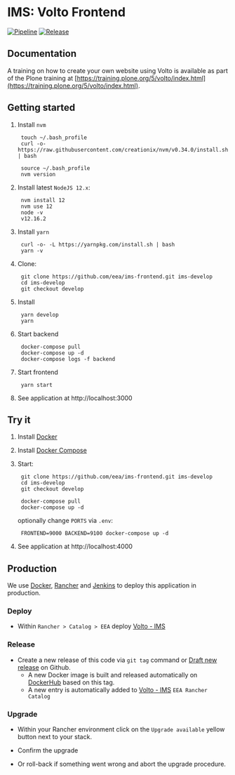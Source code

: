 # IMS: Volto Frontend

[![Pipeline](https://ci.eionet.europa.eu/buildStatus/icon?job=volto%2Fims-frontend%2Fmaster&subject=pipeline)](https://ci.eionet.europa.eu/view/Github/job/volto/job/ims-frontend/job/master/display/redirect)
[![Release](https://img.shields.io/github/v/release/eea/ims-frontend?sort=semver)](https://github.com/eea/ims-frontend/releases)

## Documentation

A training on how to create your own website using Volto is available as part of the Plone training at [https://training.plone.org/5/volto/index.html](https://training.plone.org/5/volto/index.html).


## Getting started

1. Install `nvm`

        touch ~/.bash_profile
        curl -o- https://raw.githubusercontent.com/creationix/nvm/v0.34.0/install.sh | bash

        source ~/.bash_profile
        nvm version

1. Install latest `NodeJS 12.x`:

        nvm install 12
        nvm use 12
        node -v
        v12.16.2

1. Install `yarn`

        curl -o- -L https://yarnpkg.com/install.sh | bash
        yarn -v

1. Clone:

        git clone https://github.com/eea/ims-frontend.git ims-develop
        cd ims-develop
        git checkout develop

1. Install

        yarn develop
        yarn

1. Start backend

        docker-compose pull
        docker-compose up -d
        docker-compose logs -f backend

1. Start frontend

        yarn start

1. See application at http://localhost:3000

## Try it

1. Install [Docker](https://docs.docker.com/install/)
1. Install [Docker Compose](https://docs.docker.com/compose/install/)
1. Start:

        git clone https://github.com/eea/ims-frontend.git ims-develop
        cd ims-develop
        git checkout develop

        docker-compose pull
        docker-compose up -d

    optionally change `PORTS` via `.env`:

        FRONTEND=9000 BACKEND=9100 docker-compose up -d

1. See application at http://localhost:4000

## Production

We use [Docker](https://www.docker.com/), [Rancher](https://rancher.com/) and [Jenkins](https://jenkins.io/) to deploy this application in production.

### Deploy

* Within `Rancher > Catalog > EEA` deploy [Volto - IMS](https://github.com/eea/eea.rancher.catalog/tree/master/templates/volto-ims)

### Release

* Create a new release of this code via `git tag` command or [Draft new release](https://github.com/eea/ims-frontend/releases/new) on Github.
  * A new Docker image is built and released automatically on [DockerHub](https://hub.docker.com/r/eeacms/ims-frontend) based on this tag.
  * A new entry is automatically added to [Volto - IMS](https://github.com/eea/eea.rancher.catalog/tree/master/templates/volto-ims) `EEA Rancher Catalog`

### Upgrade

* Within your Rancher environment click on the `Upgrade available` yellow button next to your stack.

* Confirm the upgrade

* Or roll-back if something went wrong and abort the upgrade procedure.
